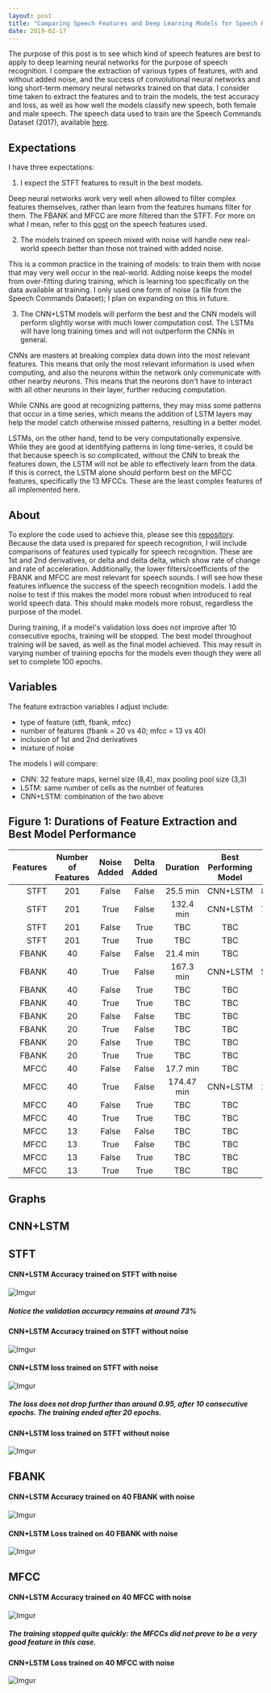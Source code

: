 ```yaml
---
layout: post
title: "Comparing Speech Features and Deep Learning Models for Speech Recognition"
date: 2019-02-17
---
```



The purpose of this post is to see which kind of speech features are best to apply to deep learning neural networks for the purpose of speech recognition. I compare the extraction of various types of features, with and without added noise, and the success of convolutional neural networks and long short-term memory neural networks trained on that data. I consider time taken to extract the features and to train the models, the test accuracy and loss, as well as how well the models classify new speech, both female and male speech. The speech data used to train are the Speech Commands Dataset (2017), available <a href="https://ai.googleblog.com/2017/08/launching-speech-commands-dataset.html">here</a>. 

## Expectations

I have three expectations:

1) I expect the STFT features to result in the best models.

Deep neural networks work very well when allowed to filter complex features themselves, rather than learn from the features humans filter for them. The FBANK and MFCC are more filtered than the STFT. For more on what I mean, refer to this <a href="https://a-n-rose.github.io/2019/02/06/python-train-cnn-lstm-speech-features.html">post</a> on the speech features used.

2) The models trained on speech mixed with noise will handle new real-world speech better than those not trained with added noise. 

This is a common practice in the training of models: to train them with noise that may very well occur in the real-world. Adding noise keeps the model from over-fitting during training, which is learning too specifically on the data available at training. I only used one form of noise (a file from the Speech Commands Dataset); I plan on expanding on this in future. 

3) The CNN+LSTM models will perform the best and the CNN models will perform slightly worse with much lower computation cost. The LSTMs will have long training times and will not outperform the CNNs in general. 

CNNs are masters at breaking complex data down into the most relevant features. This means that only the most relevant information is used when computing, and also the neurons within the network only communicate with other nearby neurons. This means that the neurons don't have to interact with all other neurons in their layer, further reducing computation. 

While CNNs are good at recognizing patterns, they may miss some patterns that occur in a time series, which means the addition of LSTM layers may help the model catch otherwise missed patterns, resulting in a better model. 

LSTMs, on the other hand, tend to be very computationally expensive. While they are good at identifying patterns in long time-series, it could be that because speech is so complicated, without the CNN to break the features down, the LSTM will not be able to effectively learn from the data. If this is correct, the LSTM alone should perform best on the MFCC features, specifically the 13 MFCCs. These are the least complex features of all implemented here.

## About

To explore the code used to achieve this, please see this <a href="https://github.com/a-n-rose/Build-CNN-or-LSTM-or-CNNLSTM-with-speech-features">repository</a>. Because the data used is prepared for speech recognition, I will include comparisons of features used typically for speech recognition. These are 1st and 2nd derivatives, or delta and delta delta, which show rate of change and rate of acceleration. Additionally, the lower filters/coefficients of the FBANK and MFCC are most relevant for speech sounds. I will see how these features influence the success of the speech recognition models. I add the noise to test if this makes the model more robust when introduced to real world speech data. This should make models more robust, regardless the purpose of the model.

During training, if a model's validation loss does not improve after 10 consecutive epochs, training will be stopped. The best model throughout training will be saved, as well as the final model achieved. This may result in varying number of training epochs for the models even though they were all set to complete 100 epochs.

## Variables

The feature extraction variables I adjust include:

* type of feature (stft, fbank, mfcc)
* number of features (fbank = 20 vs 40; mfcc = 13 vs 40)
* inclusion of 1st and 2nd derivatives 
* mixture of noise 

The models I will compare:
* CNN: 32 feature maps, kernel size (8,4), max pooling pool size (3,3)
* LSTM: same number of cells as the number of features
* CNN+LSTM: combination of the two above


## Figure 1: Durations of Feature Extraction and Best Model Performance

| Features | Number of Features  | Noise Added | Delta Added | Duration | Best Performing Model | Test Acc | Test Loss |
|----:|:----:|:----:|:---:|:---:|:---:|:---:|:---|
| STFT|201|False|False|25.5 min|CNN+LSTM|81.7%|0.65|
| STFT|201|True|False|132.4 min|CNN+LSTM|72.9%|0.95|
| STFT|201|False|True|TBC|TBC|TBC|TBC|
| STFT|201|True|True|TBC|TBC|TBC|TBC|
| FBANK|40|False|False|21.4 min|TBC|TBC|TBC|
| FBANK|40|True|False|167.3 min|CNN+LSTM|57.7%|1.42|
| FBANK|40|False|True|TBC|TBC|TBC|TBC|
| FBANK|40|True|True|TBC|TBC|TBC|TBC|
| FBANK|20|False|False|TBC|TBC|TBC|TBC|
| FBANK|20|True|False|TBC|TBC|TBC|TBC|
| FBANK|20|False|True|TBC|TBC|TBC|TBC|
| FBANK|20|True|True|TBC|TBC|TBC|TBC|
| MFCC|40|False|False|17.7 min|TBC|TBC|TBC|
| MFCC|40|True|False|174.47 min|CNN+LSTM|15.5%|2.9|
| MFCC|40|False|True|TBC|TBC|TBC|TBC|
| MFCC|40|True|True|TBC|TBC|TBC|TBC|
| MFCC|13|False|False|TBC|TBC|TBC|TBC|
| MFCC|13|True|False|TBC|TBC|TBC|TBC|
| MFCC|13|False|True|TBC|TBC|TBC|TBC|
| MFCC|13|True|True|TBC|TBC|TBC|TBC|

## Graphs

## CNN+LSTM

## STFT

#### CNN+LSTM Accuracy trained on STFT with noise
![Imgur](https://i.imgur.com/MAFw0vL.png)
##### Notice the validation accuracy remains at around 73%

#### CNN+LSTM Accuracy trained on STFT without noise
![Imgur](https://i.imgur.com/hWQyO5P.png)

#### CNN+LSTM loss trained on STFT with noise
![Imgur](https://i.imgur.com/Dlugbrr.png)
##### The loss does not drop further than around 0.95, after 10 consecutive epochs. The training ended after 20 epochs.

#### CNN+LSTM loss trained on STFT without noise
![Imgur](https://i.imgur.com/Vdn153x.png)

## FBANK

#### CNN+LSTM Accuracy trained on 40 FBANK with noise
![Imgur](https://i.imgur.com/c828ORN.png)

#### CNN+LSTM Loss trained on 40 FBANK with noise
![Imgur](https://i.imgur.com/KyvK4LW.png)

## MFCC

#### CNN+LSTM Accuracy trained on 40 MFCC with noise
![Imgur](https://i.imgur.com/oK5Etk3.png)
##### The training stopped quite quickly: the MFCCs did not prove to be a very good feature in this case.

#### CNN+LSTM Loss trained on 40 MFCC with noise
![Imgur](https://i.imgur.com/hsRyM2D.png)


